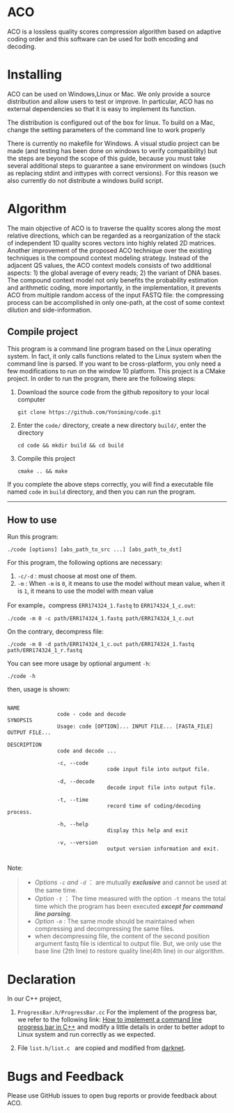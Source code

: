 # ACO
ACO is a lossless quality scores compression algorithm based on adaptive coding order and this software can be used for both encoding and decoding.
# Installing
ACO can be used on Windows,Linux or Mac. We only provide a source distribution and allow users to test or improve. In particular, ACO has no external dependencies so that it is easy to implement its function.

The distribution is configured out of the box for linux. To build on a Mac, change the setting parameters of the command line to work properly

There is currently no makefile for Windows. A visual studio project can be made (and testing has been done on windows to verify compatibility) but the steps are beyond the scope of this guide, because you must take several additional steps to guarantee a sane environment on windows (such as replacing stdint and inttypes with correct versions). For this reason we also currently do not distribute a windows build script.
# Algorithm
The main objective of ACO is to traverse the quality scores along the most relative directions, which can be regarded as a reorganization of the stack of independent 1D quality scores vectors into highly related 2D matrices. Another improvement of the proposed ACO technique over the existing techniques is the compound context modeling strategy. Instead of the adjacent QS values, the ACO context models consists of two additional aspects: 1) the global average of every reads; 2) the variant of DNA bases. The compound context model not only benefits the probability estimation and arithmetic coding, more importantly, in the implementation, it prevents ACO from multiple random access of the input FASTQ file:  the compressing process can be accomplished in only one-path, at the cost of some context dilution and side-information.
## Compile project
This program is a command line program based on the Linux operating system. In fact, it only calls functions related to the Linux system when the command line is parsed. If you want to be cross-platform, you only need a few modifications to run on the window 10 platform.
This project is a CMake project. In order to run the program, there are the following steps:

1. Download the source code from the github repository to your local computer
    ```
    git clone https://github.com/Yoniming/code.git
    ```   
2. Enter the `code/` directory, create a new directory `build/`, enter the directory
   ```
   cd code && mkdir build && cd build
   ```
3. Compile this project
   ```
   cmake .. && make
   ```
If you complete the above steps correctly, you will find a executable file named `code` in `build` directory, and then you can run the program.

---
## How to use
Run this program:
```
./code [options] [abs_path_to_src ...] [abs_path_to_dst] 
```
For this program, the following options are necessary:
1. `-c/-d` : must choose at most one of them.
2. `-m` : When `-m` is `0`, it means to use the model without mean value, when it is `1`, it means to use the model with mean value

For example，compress `ERR174324_1.fastq` to `ERR174324_1_c.out`:
```
./code -m 0 -c path/ERR174324_1.fastq path/ERR174324_1_c.out
```
On the contrary, decompress file:
```
./code -m 0 -d path/ERR174324_1_c.out path/ERR174324_1.fastq path/ERR174324_1_r.fastq
```
You can see more usage by optional argument `-h`:
```
./code -h
```
then, usage is shown:
```

NAME
                code - code and decode
SYNOPSIS
                Usage: code [OPTION]... INPUT FILE... [FASTA_FILE] OUTPUT FILE... 

DESCRIPTION
                code and decode ...

                -c, --code
                                code input file into output file.

                -d, --decode
                                decode input file into output file.

                -t, --time
                                record time of coding/decoding process.

                -h, --help
                                display this help and exit

                -v, --version
                                output version information and exit.


```
Note:
> + *Options `-c` and `-d`* ： are mutually ***exclusive*** and cannot be used at the same time.
> + *Option `-t`* ： The time measured with the option `-t` means the total time which the program has been executed ***except for command line parsing***.
> + *Option `-m`* : The same mode should be maintained when compressing and decompressing the same files.
> + when decompressing file, the content of the second position argument fastq file is identical to output file. But, we only use the base line (2th line) to restore quality line(4th line) in our algorithm.

# Declaration

In our C++ project,

1. ``ProgressBar.h/ProgressBar.cc``  For the implement of the progress bar, we refer to the following link: [How to implement a command line progress bar in C++](https://github.com/HaoKunT/blog-hugo/blob/b6d3a55edc7ab858350445c44ea44cad369468c0/content/post/%E7%94%A8C%2B%2B%E5%AE%9E%E7%8E%B0%E4%B8%80%E4%B8%AA%E5%91%BD%E4%BB%A4%E8%A1%8C%E8%BF%9B%E5%BA%A6%E6%9D%A1.md) and modify a little details in order to better adopt to Linux system and run correctly as we expected.

2.  File ```list.h/list.c ``` are copied and modified from [darknet](https://github.com/pjreddie/darknet/blob/master/src/list.c).


# Bugs and Feedback
Please use GitHub issues to open bug reports or provide feedback about ACO.
